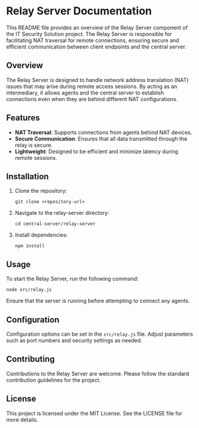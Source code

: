 # Relay Server Documentation

This README file provides an overview of the Relay Server component of the IT Security Solution project. The Relay Server is responsible for facilitating NAT traversal for remote connections, ensuring secure and efficient communication between client endpoints and the central server.

## Overview

The Relay Server is designed to handle network address translation (NAT) issues that may arise during remote access sessions. By acting as an intermediary, it allows agents and the central server to establish connections even when they are behind different NAT configurations.

## Features

- **NAT Traversal**: Supports connections from agents behind NAT devices.
- **Secure Communication**: Ensures that all data transmitted through the relay is secure.
- **Lightweight**: Designed to be efficient and minimize latency during remote sessions.

## Installation

1. Clone the repository:
   ```
   git clone <repository-url>
   ```

2. Navigate to the relay-server directory:
   ```
   cd central-server/relay-server
   ```

3. Install dependencies:
   ```
   npm install
   ```

## Usage

To start the Relay Server, run the following command:
```
node src/relay.js
```

Ensure that the server is running before attempting to connect any agents.

## Configuration

Configuration options can be set in the `src/relay.js` file. Adjust parameters such as port numbers and security settings as needed.

## Contributing

Contributions to the Relay Server are welcome. Please follow the standard contribution guidelines for the project.

## License

This project is licensed under the MIT License. See the LICENSE file for more details.